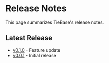 # Release Notes

This page summarizes TieBase's release notes.

## Latest Release

- [v0.1.0](./v0.1.0) - Feature update
- [v0.0.1](./v0.0.1) - Initial release
